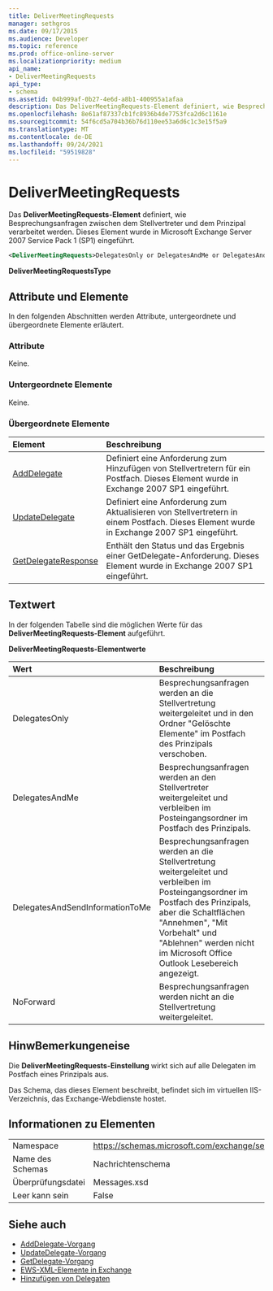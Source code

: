 ```yaml
---
title: DeliverMeetingRequests
manager: sethgros
ms.date: 09/17/2015
ms.audience: Developer
ms.topic: reference
ms.prod: office-online-server
ms.localizationpriority: medium
api_name:
- DeliverMeetingRequests
api_type:
- schema
ms.assetid: 04b999af-0b27-4e6d-a8b1-400955a1afaa
description: Das DeliverMeetingRequests-Element definiert, wie Besprechungsanfragen zwischen dem Stellvertreter und dem Prinzipal verarbeitet werden. Dieses Element wurde in Microsoft Exchange Server 2007 Service Pack 1 (SP1) eingeführt.
ms.openlocfilehash: 8e61af87337cb1fc8936b4de7753fca2d6c1161e
ms.sourcegitcommit: 54f6cd5a704b36b76d110ee53a6d6c1c3e15f5a9
ms.translationtype: MT
ms.contentlocale: de-DE
ms.lasthandoff: 09/24/2021
ms.locfileid: "59519828"
---
```

# <a name="delivermeetingrequests"></a>DeliverMeetingRequests

Das **DeliverMeetingRequests-Element** definiert, wie Besprechungsanfragen zwischen dem Stellvertreter und dem Prinzipal verarbeitet werden. Dieses Element wurde in Microsoft Exchange Server 2007 Service Pack 1 (SP1) eingeführt. 
  
```XML
<DeliverMeetingRequests>DelegatesOnly or DelegatesAndMe or DelegatesAndSendInformationToMe or NoForward</DeliverMeetingRequests>
```

 **DeliverMeetingRequestsType**
## <a name="attributes-and-elements"></a>Attribute und Elemente

In den folgenden Abschnitten werden Attribute, untergeordnete und übergeordnete Elemente erläutert.
  
### <a name="attributes"></a>Attribute

Keine.
  
### <a name="child-elements"></a>Untergeordnete Elemente

Keine.
  
### <a name="parent-elements"></a>Übergeordnete Elemente

|**Element**|**Beschreibung**|
|:-----|:-----|
|[AddDelegate](adddelegate.md) <br/> |Definiert eine Anforderung zum Hinzufügen von Stellvertretern für ein Postfach. Dieses Element wurde in Exchange 2007 SP1 eingeführt.  <br/> |
|[UpdateDelegate](updatedelegate.md) <br/> |Definiert eine Anforderung zum Aktualisieren von Stellvertretern in einem Postfach. Dieses Element wurde in Exchange 2007 SP1 eingeführt.  <br/> |
|[GetDelegateResponse](getdelegateresponse.md) <br/> |Enthält den Status und das Ergebnis einer GetDelegate-Anforderung. Dieses Element wurde in Exchange 2007 SP1 eingeführt.  <br/> |
   
## <a name="text-value"></a>Textwert

In der folgenden Tabelle sind die möglichen Werte für das **DeliverMeetingRequests-Element** aufgeführt. 
  
**DeliverMeetingRequests-Elementwerte**

|**Wert**|**Beschreibung**|
|:-----|:-----|
|DelegatesOnly  <br/> |Besprechungsanfragen werden an die Stellvertretung weitergeleitet und in den Ordner "Gelöschte Elemente" im Postfach des Prinzipals verschoben.  <br/> |
|DelegatesAndMe  <br/> |Besprechungsanfragen werden an den Stellvertreter weitergeleitet und verbleiben im Posteingangsordner im Postfach des Prinzipals.  <br/> |
|DelegatesAndSendInformationToMe  <br/> |Besprechungsanfragen werden an die Stellvertretung weitergeleitet und verbleiben im Posteingangsordner im Postfach des Prinzipals, aber die Schaltflächen "Annehmen", "Mit Vorbehalt" und "Ablehnen" werden nicht im Microsoft Office Outlook Lesebereich angezeigt.  <br/> |
|NoForward  <br/> |Besprechungsanfragen werden nicht an die Stellvertretung weitergeleitet.  <br/> |
   
## <a name="remarks"></a>HinwBemerkungeneise

Die **DeliverMeetingRequests-Einstellung** wirkt sich auf alle Delegaten im Postfach eines Prinzipals aus. 
  
Das Schema, das dieses Element beschreibt, befindet sich im virtuellen IIS-Verzeichnis, das Exchange-Webdienste hostet.
  
## <a name="element-information"></a>Informationen zu Elementen

|||
|:-----|:-----|
|Namespace  <br/> |https://schemas.microsoft.com/exchange/services/2006/messages  <br/> |
|Name des Schemas  <br/> |Nachrichtenschema  <br/> |
|Überprüfungsdatei  <br/> |Messages.xsd  <br/> |
|Leer kann sein  <br/> |False  <br/> |
   
## <a name="see-also"></a>Siehe auch

- [AddDelegate-Vorgang](adddelegate-operation.md)  
- [UpdateDelegate-Vorgang](updatedelegate-operation.md)  
- [GetDelegate-Vorgang](getdelegate-operation.md)
- [EWS-XML-Elemente in Exchange](ews-xml-elements-in-exchange.md)
- [Hinzufügen von Delegaten](https://msdn.microsoft.com/library/3a744150-66a3-4a13-9433-793603ba5038%28Office.15%29.aspx)

